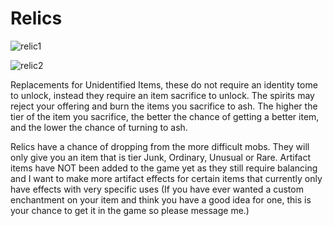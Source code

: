 # Relics

![relic1](https://i.imgur.com/lVKem1x.png)

![relic2](https://i.imgur.com/czmqrsh.png)

Replacements for Unidentified Items, these do not require an identity tome to unlock, instead they require an item sacrifice to unlock. The spirits may reject your offering and burn the items you sacrifice to ash. The higher the tier of the item you sacrifice, the better the chance of getting a better item, and the lower the chance of turning to ash.

Relics have a chance of dropping from the more difficult mobs. They will only give you an item that is tier Junk, Ordinary, Unusual or Rare. Artifact items have NOT been added to the game yet as they still require balancing and I want to make more artifact effects for certain items that currently only have effects with very specific uses (If you have ever wanted a custom enchantment on your item and think you have a good idea for one, this is your chance to get it in the game so please message me.)
